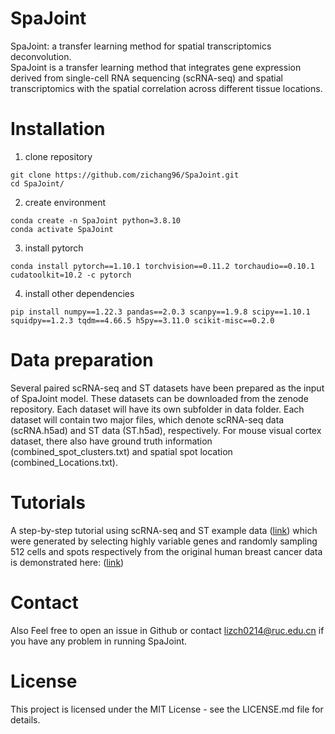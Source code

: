 # SpaJoint
SpaJoint: a transfer learning method for spatial transcriptomics deconvolution.\
SpaJoint is a transfer learning method that integrates gene expression derived from single-cell RNA sequencing (scRNA-seq) and spatial transcriptomics with the spatial correlation across different tissue locations. 
# Installation
1. clone repository
```
git clone https://github.com/zichang96/SpaJoint.git
cd SpaJoint/
```
2. create environment
```
conda create -n SpaJoint python=3.8.10
conda activate SpaJoint
```
3. install pytorch
```
conda install pytorch==1.10.1 torchvision==0.11.2 torchaudio==0.10.1 cudatoolkit=10.2 -c pytorch
```
4. install other dependencies
```
pip install numpy==1.22.3 pandas==2.0.3 scanpy==1.9.8 scipy==1.10.1 squidpy==1.2.3 tqdm==4.66.5 h5py==3.11.0 scikit-misc==0.2.0
```
# Data preparation
Several paired scRNA-seq and ST datasets have been prepared as the input of SpaJoint model. These datasets can be downloaded from the zenode repository. Each dataset will have its own subfolder in data folder. Each dataset will contain two major files, which denote scRNA-seq data (scRNA.h5ad) and ST data (ST.h5ad), respectively. For mouse visual cortex dataset, there also have ground truth information (combined_spot_clusters.txt) and spatial spot location (combined_Locations.txt).
# Tutorials
A step-by-step tutorial using scRNA-seq and ST  example data ([link](https://github.com/zichang96/SpaJoint/tree/main/example)) which were generated by selecting highly variable genes and randomly sampling 512 cells and spots respectively from the original human breast cancer data is demonstrated here: ([link](https://github.com/zichang96/SpaJoint/blob/main/tutorial%20for%20example%20data.ipynb))
# Contact
Also Feel free to open an issue in Github or contact lizch0214@ruc.edu.cn if you have any problem in running SpaJoint.
# License
This project is licensed under the MIT License - see the LICENSE.md file for details.

